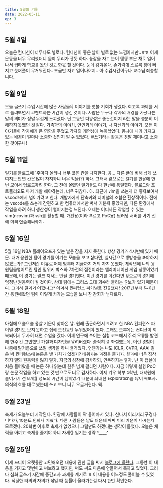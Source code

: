 ```yaml
---
title: 5월의 기록
date: 2022-05-11
ep: 3
---
```


<!-- ## 5월 2일
 -->
## 5월 4일
오늘은 컨디션이 너무나도 별로다. 컨디션이 좋은 날이 별로 없는 느낌이지만..ㅎㅎ 어제 운동을 너무 무리했더니 몸에 무리가 간듯 하다. 늦잠을 자고 눈이 탱탱 부은 채로 일어나서 급하게 학교를 왔던 것도 한몫 할 것이다. 눈이 감겨온다. 손가락에 스르륵 힘이 빠지고 눈꺼풀이 무거워진다.. 조금만 자고 일어나야지.. 아 수업시간이구나 교수님 죄송합니다..

## 5월 9일
오늘 글쓰기 수업 시간에 많은 사람들의 이야기를 엿볼 기회가 생겼다. 회고록 과제를 서로 돌려보면서 코멘트하는 시간이 생긴 것이다. 사람은 누구나 각자의 배경을 가졌다는 말의 의미가 정말 무겁게 느껴졌다. 난 그동안 다양성은 좋은것이지 라는 말을 충분히 이해하지 못했던 것 같다. 가족과의 이야기, 연인과의 이야기, 나 자신과의 이야기. 모든 이야기들이 각자에게 큰 영향을 주었고 각자의 개연성에 녹아있었다. 동시에 내가 가지고 있는 배경이 얼마나 소중한 것인지 알 수 있었다. 글쓰기라는 활동은 정말 재미나고 소중한 것이구나!

## 5월 11일
일기를 블로그에 1주마다 올리니 너무 많은 칸을 차지한다. 음... 다른 글에 비해 쉽게 쓰여지는 반면 칸은 많이 차지하니 너무 억울(?) 하다. 그래서 앞으로는 일기를 한달에 한번 모아서 업로드하려 한다. 그 전에 올렸던 일기들도 다 한번에 통일했다. 블로그랑 포트폴리오도 마저 개발 해야하는데, 너무 귀찮다. 아. 최근에 vim을 쓰는게 더 좋아보여서 vscode에서 넘어가려고 한다. 개발자에게 단축키와 터미널의 조합은 환상적이다. 전에는 vscode를 쓰는게 간편하고 한 컴퓨터에서만 써서 기분이 좋았지만, 다른 환경에서 작업을 하려 하니 생산성이 떨어지는걸 느낀다. 이제는 어디서든 작업할 수 있는 vim(neovim)과 ssh를 활용할 때.
개인용(이라 부르고 PoC용) 딥러닝 서버를 사기 전에 미리 연습해놔야지.

## 5월 16일
5월 16일
NBA 플레이오프가 있는 날은 잠을 자지 못한다. 항상 경기가 4시반에 있기 때문. 내가 응원한 팀이 경기를 이기는 모습을 보고 싶다면, 실시간으로 생방송을 봐야하지 않겠는가? 그런저런 이유로 어제 밤부터 지금까지 거의 자지 못했다. 제작년에 나의 응원팀을떨어트린 팀인 밀위키 벅스와 7차전의 접전이라는 엘리미네이션 게임 상황이었기 때문에, 이 경기는 결코 져서는 안될 경기엿다. 이번 경기를 이긴다면 앞으로의 경기에 엄청난 원동력이 될 것이다. 상대 팀에는 그리스 고대 괴수라 불리는 쿰보가 있기 때문이다. 그래서 결과가 어쨌냐고? 이겨서 컨퍼런스 파이널로 진출했다! 2017년부터 5~6년간 응원해왔던 팀이 이렇게 커가는 모습을 보니 참 감회가 남다르다.

## 5월 18일
아침에 으슬으슬 몸살 기운이 찾아온 날. 원래 출근하면서 보려고 한 NBA 컨퍼런스 파이널 경기도 보지 못하고 집에 오전동안 누워있어야 했다. 그래도 오후에는 컨디션이 회복되어서 무사히 대면 수업을 갔다. 
어제 연구에 쓰이는 실험 코드에서 주석 오류를 발견해 한주 간 고민했던 가설과 디자인을 날려버렸다. 솔직히 좀 좌절했는데, 이런 경험이 나중에 밑거름으로 쓰일 생각을 하니 즐거웠다. 언젠가는 나도 ICLR, CVPR, AAAI 같은 빅 컨퍼런스에 논문을 낼 기회가 있겠지? 배워가는 과정을 즐기자. 결과에 너무 집착하지 말되 원동력을 잃지 말자.  지금의 성장에 감사하되, 안주하지는 말자. 난 이 랩실에 처음 들어왔을 때 논문 하나 읽는데 한주 넘게 걸리던 사람이다. 지금 이렇게 실험 PoC랑 논문 작업을 하고 있는 것 만으로도 너무 감사하다. 이제 겨우 학부 4학년, 대학원에 들어가기 전 8개월 정도의 시간이 남아있기 때문에 최대한 exploration을 많이 해보자. 
의식의 흐름 대로 썼는데 쓰고 보니 너무 오글거린다. 웩.

## 5월 23일
축제가 오늘부터 시작된다. 민광에 사람들이 꽉 들어차서 있다. 신나서 이리저리 구경다니다가, 10분도 안되서 지쳤다. 다른 사람들은 날도 더운데 어찌 이리 기운이 나시는지 모르겠다. 20학번 이후로 축제가 없었으니 그럴만도 하겠다는 생각이 들었다. 오늘은 체력을 아끼고 축제를 즐겨야 하니 자세한 일기는 생략 \^____\^

## 5월 25일
어제 드디어 오랫동안 고민해오던 내용에 관한 글을 써서 [블로그에 올렸다](/posts/감정%20해부/2/). 그동안 이 내용을 가지고 몇번이고 써보려고 했지만, 써도 써도 마음에 안들어서 묵히고 있었다. 그러다 심화 글쓰기 시간에 중간고사 과제를 계기로 ㅎ 이 내용을 어느정도 풀어볼 수 있었다. 적절한 타의와 자의가 섞일 때 능률이 올라가는걸 다시 한번 확인한다.
